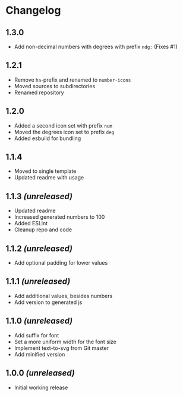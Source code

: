 # Changelog

## 1.3.0

- Add non-decimal numbers with degrees with prefix `ndg:` (Fixes #1)

## 1.2.1

- Remove `ha`-prefix and renamed to `number-icons`
- Moved sources to subdirectories
- Renamed repository

## 1.2.0

- Added a second icon set with prefix `num`
- Moved the degrees icon set to prefix `deg`
- Added esbuild for bundling

## 1.1.4

- Moved to single template
- Updated readme with usage

## 1.1.3 _(unreleased)_

- Updated readme
- Increased generated numbers to 100
- Added ESLint
- Cleanup repo and code

## 1.1.2 _(unreleased)_

- Add optional padding for lower values

## 1.1.1 _(unreleased)_

- Add additional values, besides numbers
- Add version to generated js

## 1.1.0 _(unreleased)_

- Add suffix for font
- Set a more uniform width for the font size
- Implement text-to-svg from Git master
- Add minified version

## 1.0.0 _(unreleased)_

- Initial working release
